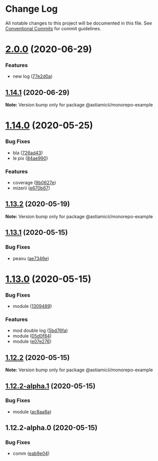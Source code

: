 # Change Log

All notable changes to this project will be documented in this file.
See [Conventional Commits](https://conventionalcommits.org) for commit guidelines.

# [2.0.0](https://github.com/astiamicii/monorepo-example/compare/@astiamicii/monorepo-example@1.14.1...@astiamicii/monorepo-example@2.0.0) (2020-06-29)


### Features

* new log ([77e2d0a](https://github.com/astiamicii/monorepo-example/commit/77e2d0ade3b86dfdc755574f32a6e84d676f75ee))





## [1.14.1](https://github.com/astiamicii/monorepo-example/compare/@astiamicii/monorepo-example@1.14.0...@astiamicii/monorepo-example@1.14.1) (2020-06-29)

**Note:** Version bump only for package @astiamicii/monorepo-example





# [1.14.0](https://github.com/astiamicii/monorepo-example/compare/@astiamicii/monorepo-example@1.13.2...@astiamicii/monorepo-example@1.14.0) (2020-05-25)


### Bug Fixes

* bla ([726ad43](https://github.com/astiamicii/monorepo-example/commit/726ad4394a2a09eea33e981d53283d725ae107de))
* le pix ([84ae990](https://github.com/astiamicii/monorepo-example/commit/84ae990b18a43fae72df038d6724accd6cc90193))


### Features

* coverage ([9b0627e](https://github.com/astiamicii/monorepo-example/commit/9b0627e16aa3ca1f8a0eb24742650629260f483a))
* mizerii ([e670b67](https://github.com/astiamicii/monorepo-example/commit/e670b6793c784000209d5b6053e98ffda9ac65cb))





## [1.13.2](https://github.com/astiamicii/monorepo-example/compare/@astiamicii/monorepo-example@1.13.1...@astiamicii/monorepo-example@1.13.2) (2020-05-19)

**Note:** Version bump only for package @astiamicii/monorepo-example





## [1.13.1](https://github.com/astiamicii/monorepo-example/compare/@astiamicii/monorepo-example@1.13.0...@astiamicii/monorepo-example@1.13.1) (2020-05-15)


### Bug Fixes

* peaxu ([ae7346e](https://github.com/astiamicii/monorepo-example/commit/ae7346eebdca6829f77a30dc62f9998d2592a48d))





# [1.13.0](https://github.com/astiamicii/monorepo-example/compare/@astiamicii/monorepo-example@1.12.2...@astiamicii/monorepo-example@1.13.0) (2020-05-15)


### Bug Fixes

* module ([1309489](https://github.com/astiamicii/monorepo-example/commit/130948934e913738e15c0b366adf454882c007d0))


### Features

* mod double log ([5bd76fa](https://github.com/astiamicii/monorepo-example/commit/5bd76fad369e1cb85d2092899bd677574a31d724))
* module ([05d0f84](https://github.com/astiamicii/monorepo-example/commit/05d0f84e458384673aa886cb1cdc3d39cf3dda07))
* module ([e07e276](https://github.com/astiamicii/monorepo-example/commit/e07e276b340c3ee2bc0a261dc930d2758d2e2508))





## [1.12.2](https://github.com/astiamicii/monorepo-example/compare/@astiamicii/monorepo-example@1.12.2-alpha.1...@astiamicii/monorepo-example@1.12.2) (2020-05-15)

**Note:** Version bump only for package @astiamicii/monorepo-example





## [1.12.2-alpha.1](https://github.com/astiamicii/monorepo-example/compare/@astiamicii/monorepo-example@1.12.2-alpha.0...@astiamicii/monorepo-example@1.12.2-alpha.1) (2020-05-15)


### Bug Fixes

* module ([ac8aa8a](https://github.com/astiamicii/monorepo-example/commit/ac8aa8a29e4632f3eec4dc515be7cdb6850736af))





## 1.12.2-alpha.0 (2020-05-15)


### Bug Fixes

* comm ([eab9e04](https://github.com/astiamicii/monorepo-example/commit/eab9e049e89336e2c8e63ac93e623e07cfe9abb9))
